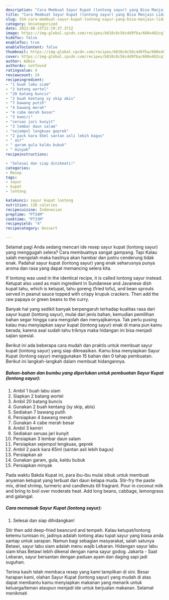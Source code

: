 ```yaml
---
description: "Cara Membuat Sayur Kupat (lontong sayur) yang Bisa Manjain Lidah, Buat Buka Puasa}"
title: "Cara Membuat Sayur Kupat (lontong sayur) yang Bisa Manjain Lidah, Buat Buka Puasa}"
slug: 554-cara-membuat-sayur-kupat-lontong-sayur-yang-bisa-manjain-lidah-buat-buka-puasa
category: Uncategorized
date: 2022-08-15T22:19:37.371Z
image: https://img-global.cpcdn.com/recipes/b010c8c56c4d9fba/680x482cq70/sayur-kupat-lontong-sayur-foto-resep-utama.jpg
hideToc: false
enableToc: true
enableTocContent: false
thumbnail: https://img-global.cpcdn.com/recipes/b010c8c56c4d9fba/680x482cq70/sayur-kupat-lontong-sayur-foto-resep-utama.jpg
cover: https://img-global.cpcdn.com/recipes/b010c8c56c4d9fba/680x482cq70/sayur-kupat-lontong-sayur-foto-resep-utama.jpg
author: Admin
authorAv: notfound
ratingvalue: 4
reviewcount: 24
recipeingredient:
- "1 buah labu siam"
- "2 batang wortel"
- "20 batang buncis"
- "2 buah kentang sy skip abis"
- "7 bawang putih"
- "4 bawang merah"
- "4 cabe merah besar"
- "3 kemiri"
- "seruas jari kunyit"
- "3 lembar daun salam"
- "sejempol lengkuas geprek"
- "2 pack kara 65ml santan asli lebih bagus"
- " air"
- " garam gula kaldu bubuk"
- " minyak"
recipeinstructions:

- "Selesai dan siap dinikmati!"
categories:
- Resep
tags:
- sayur
- kupat
- lontong

katakunci: sayur kupat lontong 
nutrition: 138 calories
recipecuisine: Indonesian
preptime: "PT34M"
cooktime: "PT33M"
recipeyield: "4"
recipecategory: Dessert

---
```



Selamat pagi Anda sedang mencari ide resep sayur kupat (lontong sayur) yang menggugah selera? Cara membuatnya sangat gampang. Tapi Kalau salah mengolah maka hasilnya akan hambar dan justru cenderung tidak enak. Padahal sayur kupat (lontong sayur) yang enak seharusnya punya aroma dan rasa yang dapat memancing selera kita.


If lontong was used in the identical recipe, it is called lontong sayur instead. Ketupat also used as main ingredient in Sundanese and Javanese dish kupat tahu, which is ketupat, tahu goreng (fried tofu), and bean sprouts served in peanut sauce topped with crispy krupuk crackers. Then add the raw papaya or green beans to the curry.

Banyak hal yang sedikit banyak berpengaruh terhadap kualitas rasa dari sayur kupat (lontong sayur), mulai dari jenis bahan, kemudian pemilihan bahan segar hingga cara mengolah dan menyajikannya. Tak perlu pusing kalau mau menyiapkan sayur kupat (lontong sayur) enak di mana pun kamu berada, karena asal sudah tahu triknya maka hidangan ini bisa menjadi sajian spesial.


Berikut ini ada beberapa cara mudah dan praktis untuk membuat sayur kupat (lontong sayur) yang siap dikreasikan. Kamu bisa menyiapkan Sayur Kupat (lontong sayur) menggunakan 15 bahan dan 0 tahap pembuatan. Berikut ini langkah-langkah dalam membuat hidangannya.

<!--inarticleads1-->

##### Bahan-bahan dan bumbu yang diperlukan untuk pembuatan Sayur Kupat (lontong sayur):

1. Ambil 1 buah labu siam
1. Siapkan 2 batang wortel
1. Ambil 20 batang buncis
1. Gunakan 2 buah kentang (sy skip, abis)
1. Sediakan 7 bawang putih
1. Persiapkan 4 bawang merah
1. Gunakan 4 cabe merah besar
1. Ambil 3 kemiri
1. Sediakan seruas jari kunyit
1. Persiapkan 3 lembar daun salam
1. Persiapkan sejempol lengkuas, geprek
1. Ambil 2 pack kara 65ml (santan asli lebih bagus)
1. Persiapkan  air
1. Gunakan  garam, gula, kaldu bubuk
1. Persiapkan  minyak


Pada waktu Bakda Kupat ini, para ibu-ibu mulai sibuk untuk membuat anyaman ketupat yang terbuat dari daun kelapa muda. Stir-fry the paste mix, dried shrimp, turmeric and candlenuts till fragrant. Pour in coconut milk and bring to boil over moderate heat. Add long beans, cabbage, lemongrass and galangal. 

<!--inarticleads2-->

##### Cara memasak Sayur Kupat (lontong sayur):


1. Selesai dan siap dihidangkan!

Stir then add deep-fried beancurd and tempeh. Kalau ketupat/lontong ketemu tumisan ini, jadinya adalah lontong atau tupat sayur yang biasa anda santap untuk sarapan. Namun bagi sebagian masyarakat, salah satunya Betawi, sayur labu siam adalah menu wajib Lebaran. Hidangan sayur labu siam khas Betawi lebih dikenal dengan nama sayur godog. Jakarta - Saat Lebaran, sayur bersantan dengan paduan ayam dan daging sapi jadi suguhan. 

Terima kasih telah membaca resep yang kami tampilkan di sini. Besar harapan kami, olahan Sayur Kupat (lontong sayur) yang mudah di atas dapat membantu kamu menyiapkan makanan yang menarik untuk keluarga/teman ataupun menjadi ide untuk berjualan makanan. Selamat menikmati
